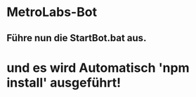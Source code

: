 # MetroLabs-Bot

## Führe nun die StartBot.bat aus.

# und es wird Automatisch 'npm install' ausgeführt!
